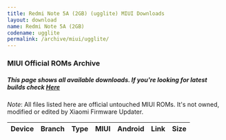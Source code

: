 ```yaml
---
title: Redmi Note 5A (2GB) (ugglite) MIUI Downloads
layout: download
name: Redmi Note 5A (2GB)
codename: ugglite
permalink: /archive/miui/ugglite/
---
```

### MIUI Official ROMs Archive
##### This page shows all available downloads. If you're looking for latest builds check [Here](/miui/ugglite/)
*Note*: All files listed here are official untouched MIUI ROMs. It's not owned, modified or edited by Xiaomi Firmware Updater.


<div class="table-responsive-md" id="table-wrapper">
<table id="firmware" class="compact table table-striped table-hover table-sm">
    <thead class="thead-dark">
        <tr>
            <th>Device</th>
            <th>Branch</th>
            <th>Type</th>
            <th>MIUI</th>
            <th>Android</th>
            <th>Link</th>
            <th>Size</th>
        </tr>
    </thead>
    <script>loadMiuiDownloads('ugglite')</script>
</table>
</div>


